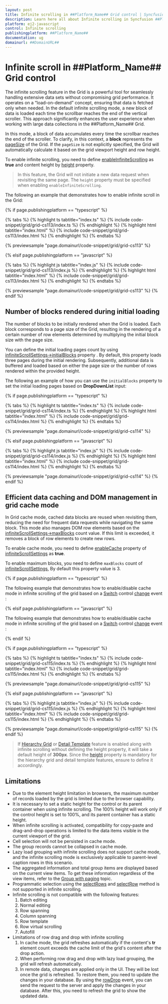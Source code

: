 ```yaml
---
layout: post
title: Infinite scrolling in ##Platform_Name## Grid control | Syncfusion
description: Learn here all about Infinite scrolling in Syncfusion ##Platform_Name## Grid control of Syncfusion Essential JS 2 and more.
platform: ej2-javascript
control: Infinite scrolling 
publishingplatform: ##Platform_Name##
documentation: ug
domainurl: ##DomainURL##
---
```


# Infinite scroll in ##Platform_Name## Grid control

The infinite scrolling feature in the Grid is a powerful tool for seamlessly handling extensive data sets without compromising grid performance. It operates on a “load-on-demand” concept, ensuring that data is fetched only when needed. In the default infinite scrolling mode, a new block of data is loaded each time the scrollbar reaches the end of the vertical scroller. This approach significantly enhances the user experience when working with large data collections in the ##Platform_Name## Grid.

In this mode, a block of data accumulates every time the scrollbar reaches the end of the scroller. To clarify, in this context, a **block** represents the [pageSize](../../api/grid/pageSettings/#pagesize) of the Grid. If the `pageSize` is not explicitly specified, the Grid will automatically calculate it based on the grid viewport height and row height.

To enable infinite scrolling, you need to define [enableInfiniteScrolling](../../api/grid#enableinfinitescrolling) as **true** and content height by [height](../../api/grid/#height) property.

> In this feature, the Grid will not initiate a new data request when revisiting the same page.
> The `height` property must be specified when enabling `enableInfiniteScrolling`.

The following an example that demonstrates how to enable infinite scroll in the Grid:

{% if page.publishingplatform == "typescript" %}

 {% tabs %}
{% highlight ts tabtitle="index.ts" %}
{% include code-snippet/grid/grid-cs113/index.ts %}
{% endhighlight %}
{% highlight html tabtitle="index.html" %}
{% include code-snippet/grid/grid-cs113/index.html %}
{% endhighlight %}
{% endtabs %}
        
{% previewsample "page.domainurl/code-snippet/grid/grid-cs113" %}

{% elsif page.publishingplatform == "javascript" %}

{% tabs %}
{% highlight js tabtitle="index.js" %}
{% include code-snippet/grid/grid-cs113/index.js %}
{% endhighlight %}
{% highlight html tabtitle="index.html" %}
{% include code-snippet/grid/grid-cs113/index.html %}
{% endhighlight %}
{% endtabs %}

{% previewsample "page.domainurl/code-snippet/grid/grid-cs113" %}
{% endif %}

## Number of blocks rendered during initial loading

The number of blocks to be initially rendered when the Grid is loaded. Each block corresponds to a page size of the Grid, resulting in the rendering of a certain number of row elements determined by multiplying the initial block size with the page size.

You can define the initial loading pages count by using [infiniteScrollSettings->initialBlocks](../../api/grid/infiniteScrollSettings/#initialblocks) property . By default, this property loads three pages during the initial rendering. Subsequently, additional data is buffered and loaded based on either the page size or the number of rows rendered within the provided height.

The following an example of how you can use the `initialBlocks` property to set the initial loading pages based on **DropDownList** input:

{% if page.publishingplatform == "typescript" %}

 {% tabs %}
{% highlight ts tabtitle="index.ts" %}
{% include code-snippet/grid/grid-cs114/index.ts %}
{% endhighlight %}
{% highlight html tabtitle="index.html" %}
{% include code-snippet/grid/grid-cs114/index.html %}
{% endhighlight %}
{% endtabs %}
        
{% previewsample "page.domainurl/code-snippet/grid/grid-cs114" %}

{% elsif page.publishingplatform == "javascript" %}

{% tabs %}
{% highlight js tabtitle="index.js" %}
{% include code-snippet/grid/grid-cs114/index.js %}
{% endhighlight %}
{% highlight html tabtitle="index.html" %}
{% include code-snippet/grid/grid-cs114/index.html %}
{% endhighlight %}
{% endtabs %}

{% previewsample "page.domainurl/code-snippet/grid/grid-cs114" %}
{% endif %}

## Efficient data caching and DOM management in grid cache mode

In Grid cache mode, cached data blocks are reused when revisiting them, reducing the need for frequent data requests while navigating the same block. This mode also manages DOM row elements based on the [infiniteScrollSettings->maxBlocks](../../api/grid/infiniteScrollSettings/#maxblocks) count value. If this limit is exceeded, it removes a block of row elements to create new rows.

To enable cache mode, you need to define [enableCache](../../api/grid/infiniteScrollSettings/#enablecache) property of [infiniteScrollSettings](../../api/grid/infinitescrollsettings/) as **true**.

To enable maximum blocks, you need to define `maxBlocks` count of [infiniteScrollSettings](../../api/grid/infiniteScrollSettings), By default this property value is 3.

{% if page.publishingplatform == "typescript" %}
 
The following example that demonstrates how to enable/disable cache mode in infinite scrolling of the grid based on a [Switch](../../switch/getting-started) control [change](../../api/switch#change) event :

 {% elsif page.publishingplatform == "javascript" %}
 
The following example that demonstrates how to enable/disable cache mode in infinite scrolling of the grid based on a [Switch](../../switch/es5-getting-started) control [change](../../api/switch#change) event :

{% endif %}

{% if page.publishingplatform == "typescript" %}

 {% tabs %}
{% highlight ts tabtitle="index.ts" %}
{% include code-snippet/grid/grid-cs115/index.ts %}
{% endhighlight %}
{% highlight html tabtitle="index.html" %}
{% include code-snippet/grid/grid-cs115/index.html %}
{% endhighlight %}
{% endtabs %}
        
{% previewsample "page.domainurl/code-snippet/grid/grid-cs115" %}

{% elsif page.publishingplatform == "javascript" %}

{% tabs %}
{% highlight js tabtitle="index.js" %}
{% include code-snippet/grid/grid-cs115/index.js %}
{% endhighlight %}
{% highlight html tabtitle="index.html" %}
{% include code-snippet/grid/grid-cs115/index.html %}
{% endhighlight %}
{% endtabs %}

{% previewsample "page.domainurl/code-snippet/grid/grid-cs115" %}
{% endif %}

> If [Hierarchy Grid](../hierarchy-grid) or [Detail Template](../row/detail-template) feature is enabled along with infinite scrolling without defining the height property, it will take a default height of **300px**. Since the [height](../../api/grid/#height) property is mandatory for the hierarchy grid and detail template features, ensure to define it accordingly. 

## Limitations

* Due to the element height limitation in browsers, the maximum number of records loaded by the grid is limited due to the browser capability.
* It is necessary to set a static height for the control or its parent container when using infinite scrolling. The 100% height will work only if the control height is set to 100%, and its parent container has a static height.
* When infinite scrolling is activated, compatibility for copy-paste and drag-and-drop operations is limited to the data items visible in the current viewport of the grid.
* Cell selection will not be persisted in cache mode.
* The group records cannot be collapsed in cache mode.
* Lazy load grouping with infinite scrolling does not support cache mode, and the infinite scrolling mode is exclusively applicable to parent-level caption rows in this scenario.
* The aggregated information and total group items are displayed based on the current view items. To get these information regardless of the view items, refer to the [Group with paging](../../grid/grouping/grouping#group-with-paging) topic.
* Programmatic selection using the [selectRows](../../api/grid/#selectrows) and [selectRow](../../api/grid/#selectrow) method is not supported in infinite scrolling.
* Infinite scrolling is not compatible with the following features:
    1. Batch editing
    2. Normal editing
    3. Row spanning
    4. Column spanning
    5. Row template
    6. Row virtual scrolling
    7. Autofill
* Limitations of row drag and drop with infinite scrolling
    1. In cache mode, the grid refreshes automatically if the content's **tr** element count exceeds the cache limit of the grid's content after the drop action.
    2. When performing row drag and drop with lazy load grouping, the grid will refresh automatically.
    3. In remote data, changes are applied only in the UI. They will be lost once the grid is refreshed. To restore them, you need to update the changes in your database. By using the [rowDrop](../../api/grid/#rowdrop) event, you can send the request to the server and apply the changes in your database. After this, you need to refresh the grid to show the updated data.